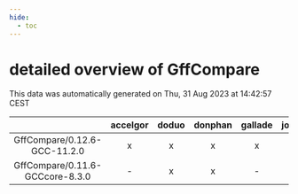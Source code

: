 ```yaml
---
hide:
  - toc
---
```


detailed overview of GffCompare
===============================


This data was automatically generated on Thu, 31 Aug 2023 at 14:42:57 CEST  

| |accelgor|doduo|donphan|gallade|joltik|skitty|swalot|victini|
| :---: | :---: | :---: | :---: | :---: | :---: | :---: | :---: | :---: |
|GffCompare/0.12.6-GCC-11.2.0|x|x|x|x|x|x|x|x|
|GffCompare/0.11.6-GCCcore-8.3.0|-|x|x|-|x|x|-|x|
